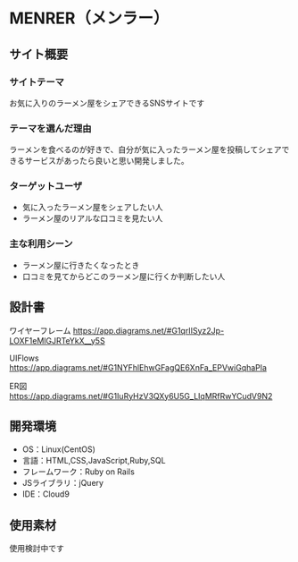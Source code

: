 # MENRER（メンラー）

## サイト概要

### サイトテーマ
お気に入りのラーメン屋をシェアできるSNSサイトです

### テーマを選んだ理由
ラーメンを食べるのが好きで、自分が気に入ったラーメン屋を投稿してシェアできるサービスがあったら良いと思い開発しました。

### ターゲットユーザ
- 気に入ったラーメン屋をシェアしたい人
- ラーメン屋のリアルな口コミを見たい人

### 主な利用シーン
- ラーメン屋に行きたくなったとき
- 口コミを見てからどこのラーメン屋に行くか判断したい人

## 設計書

ワイヤーフレーム
https://app.diagrams.net/#G1qrIISyz2Jp-LOXF1eMlGJRTeYkX__y5S

UIFlows
https://app.diagrams.net/#G1NYFhlEhwGFagQE6XnFa_EPVwiGqhaPla

ER図
https://app.diagrams.net/#G1IuRyHzV3QXy6U5G_LIqMRfRwYCudV9N2

## 開発環境
- OS：Linux(CentOS)
- 言語：HTML,CSS,JavaScript,Ruby,SQL
- フレームワーク：Ruby on Rails
- JSライブラリ：jQuery
- IDE：Cloud9

## 使用素材
使用検討中です